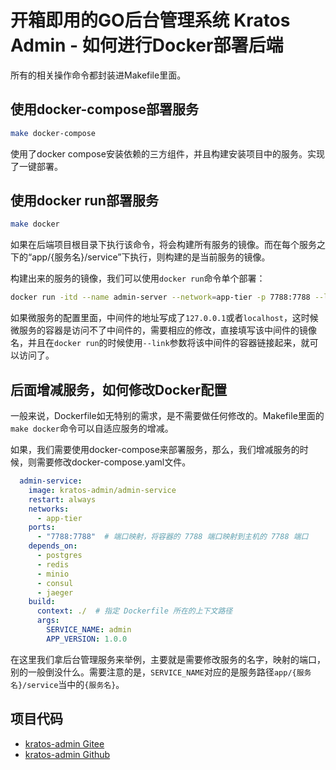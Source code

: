 # 开箱即用的GO后台管理系统 Kratos Admin - 如何进行Docker部署后端

所有的相关操作命令都封装进Makefile里面。

## 使用docker-compose部署服务

```bash
make docker-compose
```

使用了docker compose安装依赖的三方组件，并且构建安装项目中的服务。实现了一键部署。

## 使用docker run部署服务

```bash
make docker
```

如果在后端项目根目录下执行该命令，将会构建所有服务的镜像。而在每个服务之下的“app/{服务名}/service”下执行，则构建的是当前服务的镜像。

构建出来的服务的镜像，我们可以使用`docker run`命令单个部署：

```bash
docker run -itd --name admin-server --network=app-tier -p 7788:7788 --link postgres --link redis --link consul kratos-admin/admin-service:latest
```

如果微服务的配置里面，中间件的地址写成了`127.0.0.1`或者`localhost`，这时候微服务的容器是访问不了中间件的，需要相应的修改，直接填写该中间件的镜像名，并且在`docker run`的时候使用`--link`参数将该中间件的容器链接起来，就可以访问了。

## 后面增减服务，如何修改Docker配置

一般来说，Dockerfile如无特别的需求，是不需要做任何修改的。Makefile里面的`make docker`命令可以自适应服务的增减。

如果，我们需要使用docker-compose来部署服务，那么，我们增减服务的时候，则需要修改docker-compose.yaml文件。

```yaml
  admin-service:
    image: kratos-admin/admin-service
    restart: always
    networks:
      - app-tier
    ports:
      - "7788:7788"  # 端口映射，将容器的 7788 端口映射到主机的 7788 端口
    depends_on:
      - postgres
      - redis
      - minio
      - consul
      - jaeger
    build:
      context: ./  # 指定 Dockerfile 所在的上下文路径
      args:
        SERVICE_NAME: admin
        APP_VERSION: 1.0.0
```

在这里我们拿后台管理服务来举例，主要就是需要修改服务的名字，映射的端口，别的一般倒没什么。需要注意的是，`SERVICE_NAME`对应的是服务路径`app/{服务名}/service`当中的`{服务名}`。

## 项目代码

* [kratos-admin Gitee](https://gitee.com/tx7do/kratos-admin)
* [kratos-admin Github](https://github.com/tx7do/kratos-admin)
